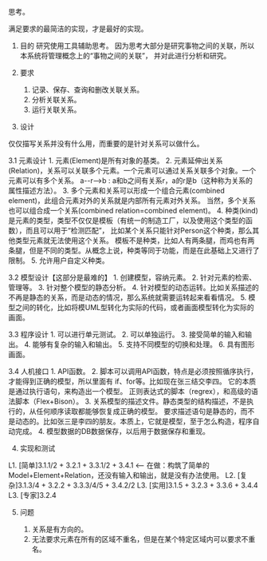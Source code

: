 思考。

满足要求的最简洁的实现，才是最好的实现。

1. 目的
研究使用工具辅助思考。
因为思考大部分是研究事物之间的关联，所以本系统将管理概念上的“事物之间的关联”，
并对此进行分析和研究。

2. 要求
	1. 记录、保存、查询和删改关联关系。
	2. 分析关联关系。
	3. 运行关联关系。

3. 设计

仅仅描写关系并没有什么用，而重要的是针对关系可以做什么。

3.1 元素设计
	1. 元素(Element)是所有对象的基类。
	2. 元素延伸出关系(Relation)，关系可以关联多个元素。一个元素可以通过关系关联多个对象。一个元素可以有多个关系。
		a--r-->b : a和b之间有关系r，a的r是b（这种称为关系的属性描述方法）。
	3. 多个元素和关系可以形成一个组合元素(combined element)，此组合元素对外的关系就是内部所有元素对外关系。
		当然，多个关系也可以组合成一个关系(combined relation=combined element)。
	4. 种类(kind)是元素的类型，类型不仅仅是模板（有统一的制造工厂，以及使用这个类型的函数），而且可以用于“检测匹配”，
		比如某个关系只能针对Person这个种类，那么其他类型元素就无法使用这个关系。
		模板不是种类，比如人有两条腿，而鸡也有两条腿，但是不同的类型。从概念上说，种类等同于功能，而是在此基础上又进行了限制。
	5. 允许用户自定义种类。

3.2 模型设计【这部分是最难的】
	1. 创建模型，容纳元素。
	2. 针对元素的检索、管理等。
	3. 针对整个模型的静态分析。
	4. 针对模型的动态运转。比如关系描述的不再是静态的关系，而是动态的情况，那么系统就需要运转起来看看情况。
	5. 模型之间的转化，比如将模UML型转化为实际的代码，或者画面模型转化为实际的画面。

3.3 程序设计
	1. 可以进行单元测试。
	2. 可以单独运行。
	3. 接受简单的输入和输出。
	4. 能够有复杂的输入和输出。
	5. 支持不同模型的切换和处理。
	6. 具有图形画面。
	
3.4 人机接口
	1. API函数。
	2. 脚本可以调用API函数，特点是必须按照循序执行，才能得到正确的模型，所以里面有 if、for等。比如现在张三结交李四。
	   它的本质是通过执行语句，来构造出一个模型。
	   正则表达式的脚本（regrex），和高级的语法脚本（Flex+Bison）。
	3. 关系模型的描述文件。静态类型的结构描述，不是执行的，从任何顺序读取都能够恢复成正确的模型。
	   要求描述语句是静态的，而不是动态的。比如张三是李四的朋友。本质上，它就是模型，至于怎么构造，程序自动完成。
	4. 模型数据的DB数据保存，以后用于数据保存和重现。

4. 实现和测试

L1. [简单]3.1.1/2 + 3.2.1 + 3.3.1/2 + 3.4.1  <-- 在做：构筑了简单的Model+Element+Relation，还没有输入和输出，就是没有办法使用。
L2. [复杂]3.1.3/4 + 3.2.2 + 3.3.3/4/5 + 3.4.2/2
L3. [实用]3.1.5 + 3.2.3 + 3.3.6 + 3.4.4
L3. [专家]3.2.4

5. 问题

	1. 关系是有方向的。
	2. 无法要求元素在所有的区域不重名，但是在某个特定区域内可以要求不重名。
